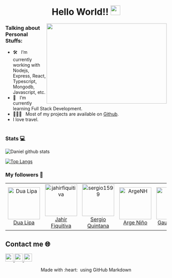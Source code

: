 <h1 align="center">
  Hello World!!
 <img alt="wave" src="https://raw.githubusercontent.com/MartinHeinz/MartinHeinz/master/wave.gif" width="30px">
</h1>

<img align="right" height="250" width="375" alt="" src="https://raw.githubusercontent.com/iampavangandhi/iampavangandhi/master/gifs/coder.gif" />

### Talking about Personal Stuffs: 

- 🛠 &nbsp; I’m currently working with Nodejs, Express, React, <br /> Typescript, Mongodb, Javascript, etc.
- 🚀 &nbsp; I’m currently learning Full Stack Development.
- 👨🏻‍💻 &nbsp; Most of my projects are available on [Github](https://github.com/Daniel-Lagos?tab=repositories).
- I love travel.
#
#
#
### Stats 💻

![Daniel github stats](https://github-readme-stats.vercel.app/api?username=Daniel-Lagos&show_icons=true&title_color=A77ECB&icon_color=FEEA94&text_color=7EDAC9&bg_color=151515)

[![Top Langs](https://github-readme-stats.vercel.app/api/top-langs/?username=Daniel-Lagos&layout=compact&title_color=A77ECB&icon_color=FEEA94&text_color=7EDAC9&bg_color=151515)](https://github.com/anuraghazra/github-readme-stats)

### My followers 🙈

<table>
  <tr>
     <td align="center">
      <a href="https://www.instagram.com/dualipa/">
        <img src="https://tse1.mm.bing.net/th?id=OIP.5EpZGlapWO-NIzh-2hy34AHaJQ&pid=Api" width="100px;" alt="Dua Lipa"/>
      </a>
      <br />
      <a href="https://www.instagram.com/dualipa/">Dua Lipa</a>
    </td>
    <td align="center">
      <a href="https://github.com/jahirfiquitiva">
        <img src="https://avatars.githubusercontent.com/u/10360816?v=4" width="100px;" alt="jahirfiquitiva"/>
      </a>
      <br />
      <a href="https://github.com/jahirfiquitiva">Jahir Fiquitiva</a>
    </td>
    <td align="center">
      <a href="https://github.com/sergio1599">
        <img src="https://avatars.githubusercontent.com/u/57324758?v=4" width="100px;" alt="sergio1599"/>
      </a>
      <br />
      <a href="https://github.com/sergio1599">Sergio Quintana</a>
    </td>
    <td align="center">
      <a href="https://github.com/ArgeNH">
        <img src="https://avatars.githubusercontent.com/u/58793851?v=4" width="100px;" alt="ArgeNH"/>
      </a>
      <br />
      <a href="https://github.com/ArgeNH">Arge Niño</a>
    </td>
    <td align="center">
      <a href="https://github.com/gseth">
        <img src="https://avatars.githubusercontent.com/u/6172927?v=4" width="100px;" alt="Gaurav Seth"/>
      </a>
      <br />
      <a href="https://github.com/gseth">Gaurav Seth</a>
    </td>
    <td align="center">
      <a href="https://github.com/pedrojespinosa">
        <img src="https://avatars.githubusercontent.com/u/79599108?v=4" width="100px;" alt="pedrojespinosa"/>
      </a>
      <br />
      <a href="https://github.com/pedrojespinosa">Pedro Espinosa</a>
    </td>
    <td align="center">
      <a href="https://github.com/MiaKallenberg">
        <img src="https://avatars.githubusercontent.com/u/71706732?v=4" width="100px;" alt="MiaKallenberg"/>
      </a>
      <br />
      <a href="https://github.com/MiaKallenberg">Mia Kallenberg</a>
    </td>
    <td align="center">
      <a href="https://github.com/AmazingMachine">
        <img src="https://avatars.githubusercontent.com/u/28883779?v=4" width="100px;" alt="AmazingMachine"/>
      </a>
      <br />
      <a href="https://github.com/AmazingMachine">Emmental</a>
    </td>
  </tr>
</table>

<h2>  Contact me 🌐</h2>

<p>
<a href="https://twitter.com/Daniel_Lagos01">
  <img src="https://img.shields.io/badge/twitter-%231DA1F2.svg?&style=for-the-badge&logo=twitter&logoColor=white" height=25>
</a> 
<a href="https://www.linkedin.com/in/daniel-lagos-aa4652204/">
  <img src="https://img.shields.io/badge/linkedin-%230077B5.svg?&style=for-the-badge&logo=linkedin&logoColor=white" height=25>
</a>
<a href="https://www.instagram.com/daniel_lagos01/">
  <img src="https://img.shields.io/badge/instagram-%23E4405F.svg?&style=for-the-badge&logo=instagram&logoColor=white" height=25>
</a>
</p>

<p align="center">
  Made with :heart: &nbsp;using GitHub Markdown
</p>
